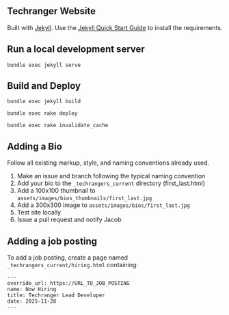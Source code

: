 ## Techranger Website

Built with [Jekyll](https://jekyllrb.com/).  Use the [Jekyll Quick Start Guide](https://jekyllrb.com/docs/quickstart/) to install the requirements.

## Run a local development server

`bundle exec jekyll serve`

## Build and Deploy

`bundle exec jekyll build`

`bundle exec rake deploy`

`bundle exec rake invalidate_cache`

## Adding a Bio

Follow all existing markup, style, and naming conventions already used.

1. Make an issue and branch following the typical naming convention
2. Add your bio to the `_techrangers_current` directory (first_last.html)
3. Add a 100x100 thumbnail to `assets/images/bios_thumbnails/first_last.jpg`
4. Add a 300x300 image to `assets/images/bios/first_last.jpg`
6. Test site locally
7. Issue a pull request and notify Jacob

## Adding a job posting

To add a job posting, create a page named `_techrangers_current/hiring.html` containing:

```
---
override_url: https://URL_TO_JOB_POSTING
name: Now Hiring
title: Techranger Lead Developer
date: 2025-11-28
---
```
